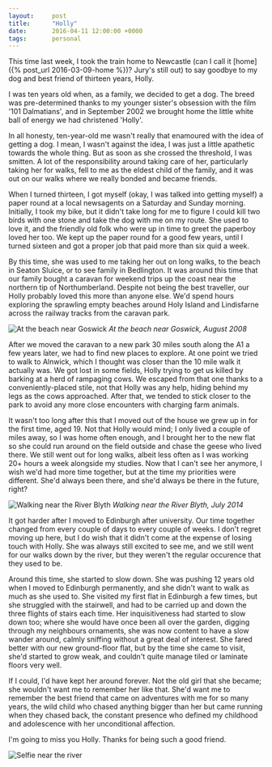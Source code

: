 ```yaml
---
layout:     post
title:      "Holly"
date:       2016-04-11 12:00:00 +0000
tags:       personal
---
```


This time last week, I took the train home to Newcastle (can I call it [home]({% post_url 2016-03-09-home %})? Jury's still out) to say goodbye to my dog and best friend of thirteen years, Holly.

<!-- Read More -->

I was ten years old when, as a family, we decided to get a dog. The breed was pre-determined thanks to my younger sister's obsession with the film '101 Dalmatians', and in September 2002 we brought home the little white ball of energy we had christened 'Holly'.

In all honesty, ten-year-old me wasn't really that enamoured with the idea of getting a dog. I mean, I wasn't against the idea, I was just a little apathetic towards the whole thing. But as soon as she crossed the threshold, I was smitten. A lot of the responsibility around taking care of her, particularly taking her for walks, fell to me as the eldest child of the family, and it was out on our walks where we really bonded and became friends.

When I turned thirteen, I got myself (okay, I was talked into getting myself) a paper round at a local newsagents on a Saturday and Sunday morning. Initially, I took my bike, but it didn't take long for me to figure I could kill two birds with one stone and take the dog with me on my route. She used to love it, and the friendly old folk who were up in time to greet the paperboy loved her too. We kept up the paper round for a good few years, until I turned sixteen and got a proper job that paid more than six quid a week.

By this time, she was used to me taking her out on long walks, to the beach in Seaton Sluice, or to see family in Bedlington. It was around this time that our family bought a caravan for weekend trips up the coast near the northern tip of Northumberland. Despite not being the best traveller, our Holly probably loved this more than anyone else. We'd spend hours exploring the sprawling empty beaches around Holy Island and Lindisfarne across the railway tracks from the caravan park.

![At the beach near Goswick]({{site.baseurl}}/assets/img/holly-goswick-beach.jpg)
*At the beach near Goswick, August 2008*

After we moved the caravan to a new park 30 miles south along the A1 a few years later, we had to find new places to explore. At one point we tried to walk to Alnwick, which I thought was closer than the 10 mile walk it actually was. We got lost in some fields, Holly trying to get us killed by barking at a herd of rampaging cows. We escaped from that one thanks to a conveniently-placed stile, not that Holly was any help, hiding behind my legs as the cows approached. After that, we tended to stick closer to the park to avoid any more close encounters with charging farm animals.

It wasn't too long after this that I moved out of the house we grew up in for the first time, aged 19. Not that Holly would mind; I only lived a couple of miles away, so I was home often enough, and I brought her to the new flat so she could run around on the field outside and chase the geese who lived there. We still went out for long walks, albeit less often as I was working 20+ hours a week alongside my studies. Now that I can't see her anymore, I wish we'd had more time together, but at the time my priorities were different. She'd always been there, and she'd always be there in the future, right?

![Walking near the River Blyth]({{site.baseurl}}/assets/img/holly-river.jpg)
*Walking near the River Blyth, July 2014*

It got harder after I moved to Edinburgh after university. Our time together changed from every couple of days to every couple of weeks. I don't regret moving up here, but I do wish that it didn't come at the expense of losing touch with Holly. She was always still excited to see me, and we still went for our walks down by the river, but they weren't the regular occurence that they used to be.

Around this time, she started to slow down. She was pushing 12 years old when I moved to Edinburgh permanently, and she didn't want to walk as much as she used to. She visited my first flat in Edinburgh a few times, but she struggled with the stairwell, and had to be carried up and down the three flights of stairs each time. Her inquisitiveness had started to slow down too; where she would have once been all over the garden, digging through my neighbours ornaments, she was now content to have a slow wander around, calmly sniffing without a great deal of interest. She fared better with our new ground-floor flat, but by the time she came to visit, she'd started to grow weak, and couldn't quite manage tiled or laminate floors very well.

If I could, I'd have kept her around forever. Not the old girl that she became; she wouldn't want me to remember her like that. She'd want me to remember the best friend that came on adventures with me for so many years, the wild child who chased anything bigger than her but came running when they chased back, the constant presence who defined my childhood and adolescence with her unconditional affection.

I'm going to miss you Holly. Thanks for being such a good friend.

![Selfie near the river]({{site.baseurl}}/assets/img/holly-selfie.jpg)